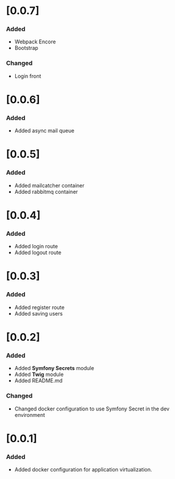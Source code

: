 # [0.0.7]
### Added 
- Webpack Encore
- Bootstrap

### Changed
- Login front

# [0.0.6]
### Added
- Added async mail queue

# [0.0.5]
### Added
- Added mailcatcher container
- Added rabbitmq container

# [0.0.4]
### Added
- Added login route
- Added logout route

# [0.0.3]
### Added
- Added register route
- Added saving users

# [0.0.2]
### Added
- Added **Symfony Secrets** module
- Added **Twig** module
- Added README.md
### Changed
- Changed docker configuration to use Symfony Secret in the dev environment

# [0.0.1]
### Added
- Added docker configuration for application virtualization.